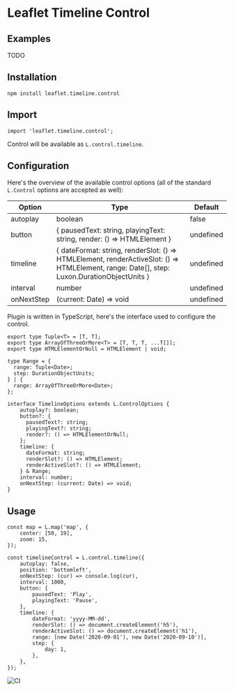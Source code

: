 # Leaflet Timeline Control

Examples
--
TODO

Installation
--

```
npm install leaflet.timeline.control
```

Import
--
```
import 'leaflet.timeline.control';
```
Control will be available as `L.control.timeline`.

Configuration
--

Here's the overview of the available control options (all of the standard `L.Control` options are accepted as well):

|Option   | Type  | Default  |
|---|---|---|
|  autoplay | boolean  | false  |
| button | { pausedText: string, playingText: string, render: () => HTMLElement } |    undefined |
|timeline   | { dateFormat: string, renderSlot: () => HTMLElement, renderActiveSlot: () => HTMLElement, range: Date[], step: Luxon.DurationObjectUnits }   | undefined  |
| interval | number | undefined
| onNextStep | (current: Date) => void | undefined

Plugin is written in TypeScript, here's the interface used to configure the control.

```
export type Tuple<T> = [T, T];
export type ArrayOfThreeOrMore<T> = [T, T, T, ...T[]];
export type HTMLElementOrNull = HTMLElement | void;

type Range = {
  range: Tuple<Date>;
  step: DurationObjectUnits;
} | {
  range: ArrayOfThreeOrMore<Date>;
};

interface TimelineOptions extends L.ControlOptions {
    autoplay?: boolean;
    button?: {
      pausedText?: string;
      playingText?: string;
      render?: () => HTMLElementOrNull;
    };
    timeline: {
      dateFormat: string;
      renderSlot?: () => HTMLElement;
      renderActiveSlot?: () => HTMLElement;
    } & Range;
    interval: number;
    onNextStep: (current: Date) => void;
}
```

Usage
--

```
const map = L.map('map', {
    center: [50, 19],
    zoom: 15,
});

const timelineControl = L.control.timeline({
    autoplay: false,
    position: 'bottomleft',
    onNextStep: (cur) => console.log(cur),
    interval: 1000,
    button: {
        pausedText: 'Play',
        playingText: 'Pause',
    },
    timeline: {
        dateFormat: 'yyyy-MM-dd',
        renderSlot: () => document.createElement('h5'),
        renderActiveSlot: () => document.createElement('h1'),
        range: [new Date('2020-09-01'), new Date('2020-09-10')],
        step: {
            day: 1,
        },
    },
});
```
![CI](https://github.com/zimmicz/Leaflet-Timeline-Control/workflows/CI/badge.svg?branch=master)

